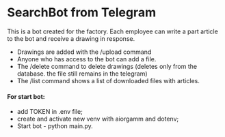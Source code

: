 <body>
<h1>SearchBot from Telegram</h1>
<p>This is a bot created for the factory. Each employee can write a part article to the bot and receive a drawing in response.
<ul>
  <li>Drawings are added with the /upload command </li>
  <li>Anyone who has access to the bot can add a file. </li>
  <li>The /delete command to delete drawings (deletes only from the database. the file still remains in the telegram)</li>
  <li>The /list command shows a list of downloaded files with articles.</li>
</p>
</ul>
<h4>For start bot:</h4>
<ul>
  <li>add TOKEN in .env file; </li>
  <li>create and activate new venv with aiorgamm and dotenv; </li>
  <li> Start bot - python main.py. </li>
</ul>
</body>

